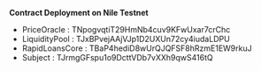 **Contract Deployment on Nile Testnet**

- PriceOracle : TNpogvqtiT29HmNb4cuv9KFwUxar7crChc
- LiquidityPool : TJxBPvejAAjVJp1D2UXUn72cy4iudaLDPU
- RapidLoansCore : TBaP4hediD8wUrQJQFSF8hRzmE1EW9rkuJ
- Subject : TJrmgGFspu1o9DcttVDb7vXXh9qwS416tQ
